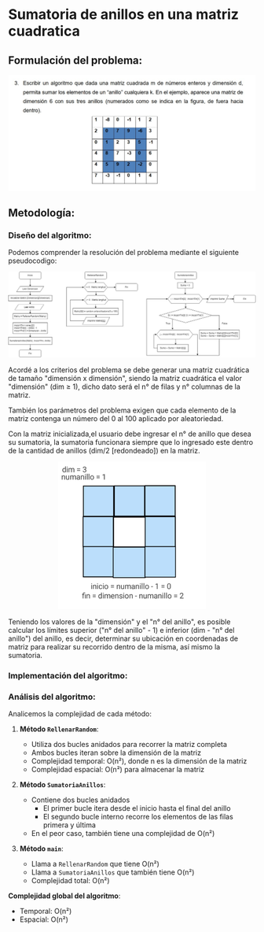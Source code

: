 # Sumatoria de anillos en una matriz cuadratica

## Formulación del problema:

<div style="text-align: center;">
  <img src="IMAGENProblema.jpg" alt="Imagen del problema" width="700" />
</div>

## Metodología:

### Diseño del algoritmo:

Podemos comprender la resolución del problema mediante el siguiente pseudocodigo:

<div style="text-align: center;">
  <img src="Diagrama.jpg" alt="Imagen del diagrama" width="700" />
</div>

Acordé a los criterios del problema se debe generar una matriz cuadrática de tamaño "dimensión x dimensión", siendo la matriz cuadrática el valor "dimensión" (dim ≥ 1), dicho dato será el n° de filas y n° columnas de la matriz.

También los parámetros del problema exigen que cada elemento de la matriz contenga un número del 0 al 100 aplicado por aleatoriedad.

Con la matriz inicializada,el usuario debe ingresar el n° de anillo que desea su sumatoria, la sumatoria funcionara siempre que lo ingresado este dentro de la cantidad de anillos (dim/2 [redondeado]) en la matriz. 

<div style="text-align: center;">
  <img src="DEMOindices.gif" alt="Imagen del diagrama" width="300" />
</div>

Teniendo los valores de la "dimensión" y el "n° del anillo", es posible calcular los límites superior ("n° del anillo" - 1) e inferior (dim - "n° del anillo") del anillo, es decir, determinar su ubicación en coordenadas de matriz para realizar su recorrido dentro de la misma, así mismo la sumatoria.





### Implementación del algoritmo:

### Análisis del algoritmo:

Analicemos la complejidad de cada método:

1. **Método `RellenarRandom`**:
   - Utiliza dos bucles anidados para recorrer la matriz completa
   - Ambos bucles iteran sobre la dimensión de la matriz
   - Complejidad temporal: O(n²), donde n es la dimensión de la matriz
   - Complejidad espacial: O(n²) para almacenar la matriz

2. **Método `SumatoriaAnillos`**:
   - Contiene dos bucles anidados 
     - El primer bucle itera desde el inicio hasta el final del anillo
     - El segundo bucle interno recorre los elementos de las filas primera y última
   - En el peor caso, también tiene una complejidad de O(n²)

3. **Método `main`**:
   - Llama a `RellenarRandom` que tiene O(n²)
   - Llama a `SumatoriaAnillos` que también tiene O(n²)
   - Complejidad total: O(n²)

**Complejidad global del algoritmo**:
- Temporal: O(n²)
- Espacial: O(n²)

